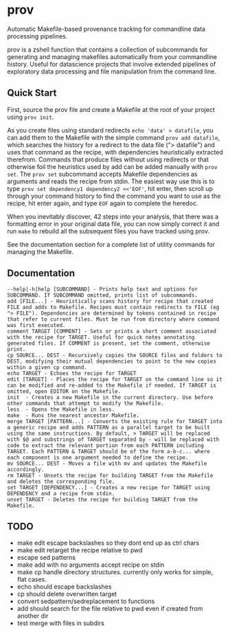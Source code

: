 # prov
Automatic Makefile-based provenance tracking for commandline data processing pipelines.

prov is a zshell function that contains a collection of subcommands for generating and managing makefiles automatically from your commandline history. Useful for datascience projects that involve extended pipelines of exploratory data processing and file manipulation from the command line.

## Quick Start

First, source the prov file and create a Makefile at the root of your project using `prov init`.

As you create files using standard redirects `echo 'data' > datafile`, you can add them to the Makefile with the simple command `prov add datafile`, which searches the history for a redirect to the data file ("> datafile") and uses that command as the recipe, with dependencies heuristically extracted therefrom. Commands that produce files without using redirects or that otherwise foil the heuristics used by add can be added manually with `prov set`. The `prov set` subcommand accepts Makefile dependencies as arguments  and reads the recipe from stdin. The easiest way use this is to type `prov set dependency1 dependency2 <<'EOF'`, hit enter, then scroll up through your command history to find the command you want to use as the recipe, hit enter again, and type `EOF` again to complete the heredoc.

When you inevitably discover, 42 steps into your analysis, that there was a formatting error in your original data file, you can now simply correct it and run `make` to rebuild all the subsequent files you have tracked using prov.

See the documentation section for a complete list of utility commands for managing the Makefile.

## Documentation

```
--help|-h|help [SUBCOMMAND] - Prints help text and options for SUBCOMMAND. If SUBCOMMAND omitted, prints list of subcommands.
add [FILE...] - Heuristically scans history for recipe that created FILE and adds to Makefile. Recipes must contain redirects to FILE (eg "> FILE"). Dependencies are determined by tokens contained in recipe that refer to current files. Must be run from directory where command was first executed.
comment TARGET [COMMENT] - Sets or prints a short comment associated with the recipe for TARGET. Useful for quick notes annotating generated files. If COMMENT is present, set the comment, otherwise print.
cp SOURCE... DEST - Recursively copies the SOURCE files and folders to DEST, modifying their mutual dependencies to point to the new copies within a given cp command.
echo TARGET - Echoes the recipe for TARGET
edit [TARGET] - Places the recipe for TARGET on the command line so it can be modified and re-added to the Makefile if needed. If TARGET is omitted, open EDITOR on the Makefile.
init  - Creates a new Makefile in the current directory. Use before other commands that attempt to modify the Makefile.
less  - Opens the Makefile in less.
make  - Runs the nearest ancestor Makefile.
merge TARGET [PATTERN...] - Converts the existing rule for TARGET into a generic recipe and adds PATTERN as a parallel target to be built using the same instructions. By default, > TARGET will be replaced with $@ and substrings of TARGET separated by - will be replaced with code to extract the relevant portion from each PATTERN including TARGET. Each PATTERN & TARGET should be of the form a-b-c... where each component is one argument needed to define the recipe.
mv SOURCE... DEST - Moves a file with mv and updates the Makefile accordingly.
rm TARGET - Unsets the recipe for building TARGET from the Makefile and deletes the corresponding file.
set TARGET [DEPENDENCY...] - Creates a new recipe for TARGET using DEPENDENCY and a recipe from stdin.
unset TARGET - Deletes the recipe for building TARGET from the Makefile.
```
## TODO
- make edit escape backslashes so they dont end up as ctrl chars
- make edit retarget the recipe relative to pwd
- escape sed patterns
- make add with no arguments accept recipe on stdin
- make cp handle directory structures. currently only works for simple, flat cases.
- echo should escape backslashes
- cp should delete overwritten target
- convert sedpattern/sedreplacement to functions
- add should search for the file relative to pwd even if created from another dir
- test merge with files in subdirs
